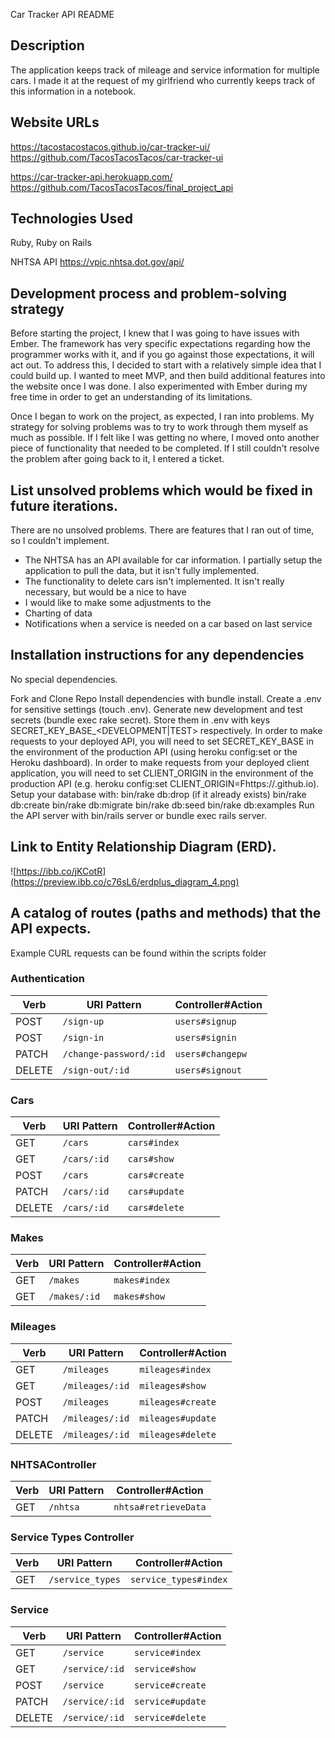 Car Tracker API README

## Description
The application keeps track of mileage and service information for multiple cars.  I made it at the request of my girlfriend who currently keeps track of this information in a notebook.

## Website URLs
https://tacostacostacos.github.io/car-tracker-ui/
https://github.com/TacosTacosTacos/car-tracker-ui

https://car-tracker-api.herokuapp.com/
https://github.com/TacosTacosTacos/final_project_api

## Technologies Used
Ruby, Ruby on Rails

NHTSA API
https://vpic.nhtsa.dot.gov/api/

## Development process and problem-solving strategy
Before starting the project, I knew that I was going to have issues with Ember.  The framework has very specific expectations regarding how the programmer works with it, and if you go against those expectations, it will act out.  To address this, I decided to start with a relatively simple idea that I could build up.  I wanted to meet MVP, and then build additional features into the website once I was done.  I also experimented with Ember during my free time in order to get an understanding of its limitations.

Once I began to work on the project, as expected, I ran into problems.  My strategy for solving problems was to try to work through them myself as much as possible.  If I felt like I was getting no where, I moved onto another piece of functionality that needed to be completed.  If I still couldn't resolve the problem after going back to it, I entered a ticket.

## List unsolved problems which would be fixed in future iterations.
There are no unsolved problems.  There are features that I ran out of time, so I couldn't implement.

- The NHTSA has an API available for car information.  I partially setup the application to pull the data, but it isn't fully implemented.
- The functionality to delete cars isn't implemented.  It isn't really necessary, but would be a nice to have
- I would like to make some adjustments to the
- Charting of data
- Notifications when a service is needed on a car based on last service

## Installation instructions for any dependencies
No special dependencies.

  Fork and Clone Repo
  Install dependencies with bundle install.
  Create a .env for sensitive settings (touch .env).
  Generate new development and test secrets (bundle exec rake secret).
  Store them in .env with keys SECRET_KEY_BASE_<DEVELOPMENT|TEST> respectively.
  In order to make requests to your deployed API, you will need to set SECRET_KEY_BASE in the environment of the production API (using heroku config:set or the Heroku dashboard).
  In order to make requests from your deployed client application, you will need to set CLIENT_ORIGIN in the environment of the production API (e.g. heroku config:set CLIENT_ORIGIN=Fhttps://<github-username>.github.io).
  Setup your database with:
  bin/rake db:drop (if it already exists)
  bin/rake db:create
  bin/rake db:migrate
  bin/rake db:seed
  bin/rake db:examples
  Run the API server with bin/rails server or bundle exec rails server.

## Link to Entity Relationship Diagram (ERD).
![https://ibb.co/jKCotR](https://preview.ibb.co/c76sL6/erdplus_diagram_4.png)

## A catalog of routes (paths and methods) that the API expects.
Example CURL requests can be found within the scripts folder

### Authentication

| Verb   | URI Pattern            | Controller#Action |
|--------|------------------------|-------------------|
| POST   | `/sign-up`             | `users#signup`    |
| POST   | `/sign-in`             | `users#signin`    |
| PATCH  | `/change-password/:id` | `users#changepw`  |
| DELETE | `/sign-out/:id`        | `users#signout`   |

### Cars

| Verb   | URI Pattern            | Controller#Action |
|--------|------------------------|-------------------|
| GET    | `/cars`                | `cars#index`      |
| GET    | `/cars/:id`            | `cars#show`       |
| POST   | `/cars`                | `cars#create`     |
| PATCH  | `/cars/:id`            | `cars#update`     |
| DELETE | `/cars/:id`            | `cars#delete`     |


### Makes

| Verb   | URI Pattern            | Controller#Action |
|--------|------------------------|-------------------|
| GET    | `/makes`               | `makes#index`     |
| GET    | `/makes/:id`           | `makes#show`      |

### Mileages

| Verb   | URI Pattern            | Controller#Action |
|--------|------------------------|-------------------|
| GET    | `/mileages`            | `mileages#index`  |
| GET    | `/mileages/:id`        | `mileages#show`   |
| POST   | `/mileages`            | `mileages#create` |
| PATCH  | `/mileages/:id`        | `mileages#update` |
| DELETE | `/mileages/:id`        | `mileages#delete` |

### NHTSAController

| Verb   | URI Pattern        | Controller#Action    |
|--------|--------------------|----------------------|
| GET    | `/nhtsa`           | `nhtsa#retrieveData` |

### Service Types Controller

| Verb   | URI Pattern        | Controller#Action     |
|--------|--------------------|-----------------------|
| GET    | `/service_types`   | `service_types#index` |


### Service

| Verb   | URI Pattern           | Controller#Action |
|--------|-----------------------|-------------------|
| GET    | `/service`            | `service#index`   |
| GET    | `/service/:id`        | `service#show`    |
| POST   | `/service`            | `service#create`  |
| PATCH  | `/service/:id`        | `service#update`  |
| DELETE | `/service/:id`        | `service#delete`  |
